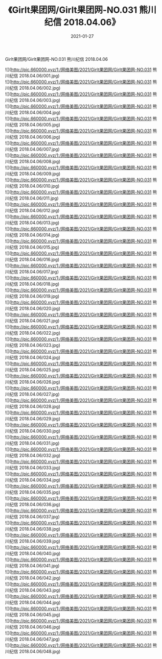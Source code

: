 ﻿---
layout: post
title:  《Girlt果团网/Girlt果团网-NO.031 熊川纪信 2018.04.06》
date:   2021-01-27
img: http://pic.660000.xyz/1:/网络美图/2021/Girlt果团网/Girlt果团网-NO.031 熊川纪信 2018.04.06/000.jpg
categories: [美女, 清纯, 唯美]
---

Girlt果团网/Girlt果团网-NO.031 熊川纪信 2018.04.06

 ![](http://pic.660000.xyz/1:/网络美图/2021/Girlt果团网/Girlt果团网-NO.031 熊川纪信 2018.04.06/001.jpg) <br>![](http://pic.660000.xyz/1:/网络美图/2021/Girlt果团网/Girlt果团网-NO.031 熊川纪信 2018.04.06/002.jpg) <br>![](http://pic.660000.xyz/1:/网络美图/2021/Girlt果团网/Girlt果团网-NO.031 熊川纪信 2018.04.06/003.jpg) <br>![](http://pic.660000.xyz/1:/网络美图/2021/Girlt果团网/Girlt果团网-NO.031 熊川纪信 2018.04.06/004.jpg) <br>![](http://pic.660000.xyz/1:/网络美图/2021/Girlt果团网/Girlt果团网-NO.031 熊川纪信 2018.04.06/005.jpg) <br>![](http://pic.660000.xyz/1:/网络美图/2021/Girlt果团网/Girlt果团网-NO.031 熊川纪信 2018.04.06/006.jpg) <br>![](http://pic.660000.xyz/1:/网络美图/2021/Girlt果团网/Girlt果团网-NO.031 熊川纪信 2018.04.06/007.jpg) <br>![](http://pic.660000.xyz/1:/网络美图/2021/Girlt果团网/Girlt果团网-NO.031 熊川纪信 2018.04.06/008.jpg) <br>![](http://pic.660000.xyz/1:/网络美图/2021/Girlt果团网/Girlt果团网-NO.031 熊川纪信 2018.04.06/009.jpg) <br>![](http://pic.660000.xyz/1:/网络美图/2021/Girlt果团网/Girlt果团网-NO.031 熊川纪信 2018.04.06/010.jpg) <br>![](http://pic.660000.xyz/1:/网络美图/2021/Girlt果团网/Girlt果团网-NO.031 熊川纪信 2018.04.06/011.jpg) <br>![](http://pic.660000.xyz/1:/网络美图/2021/Girlt果团网/Girlt果团网-NO.031 熊川纪信 2018.04.06/012.jpg) <br>![](http://pic.660000.xyz/1:/网络美图/2021/Girlt果团网/Girlt果团网-NO.031 熊川纪信 2018.04.06/013.jpg) <br>![](http://pic.660000.xyz/1:/网络美图/2021/Girlt果团网/Girlt果团网-NO.031 熊川纪信 2018.04.06/014.jpg) <br>![](http://pic.660000.xyz/1:/网络美图/2021/Girlt果团网/Girlt果团网-NO.031 熊川纪信 2018.04.06/015.jpg) <br>![](http://pic.660000.xyz/1:/网络美图/2021/Girlt果团网/Girlt果团网-NO.031 熊川纪信 2018.04.06/016.jpg) <br>![](http://pic.660000.xyz/1:/网络美图/2021/Girlt果团网/Girlt果团网-NO.031 熊川纪信 2018.04.06/017.jpg) <br>![](http://pic.660000.xyz/1:/网络美图/2021/Girlt果团网/Girlt果团网-NO.031 熊川纪信 2018.04.06/018.jpg) <br>![](http://pic.660000.xyz/1:/网络美图/2021/Girlt果团网/Girlt果团网-NO.031 熊川纪信 2018.04.06/019.jpg) <br>![](http://pic.660000.xyz/1:/网络美图/2021/Girlt果团网/Girlt果团网-NO.031 熊川纪信 2018.04.06/020.jpg) <br>![](http://pic.660000.xyz/1:/网络美图/2021/Girlt果团网/Girlt果团网-NO.031 熊川纪信 2018.04.06/021.jpg) <br>![](http://pic.660000.xyz/1:/网络美图/2021/Girlt果团网/Girlt果团网-NO.031 熊川纪信 2018.04.06/022.jpg) <br>![](http://pic.660000.xyz/1:/网络美图/2021/Girlt果团网/Girlt果团网-NO.031 熊川纪信 2018.04.06/023.jpg) <br>![](http://pic.660000.xyz/1:/网络美图/2021/Girlt果团网/Girlt果团网-NO.031 熊川纪信 2018.04.06/024.jpg) <br>![](http://pic.660000.xyz/1:/网络美图/2021/Girlt果团网/Girlt果团网-NO.031 熊川纪信 2018.04.06/025.jpg) <br>![](http://pic.660000.xyz/1:/网络美图/2021/Girlt果团网/Girlt果团网-NO.031 熊川纪信 2018.04.06/026.jpg) <br>![](http://pic.660000.xyz/1:/网络美图/2021/Girlt果团网/Girlt果团网-NO.031 熊川纪信 2018.04.06/027.jpg) <br>![](http://pic.660000.xyz/1:/网络美图/2021/Girlt果团网/Girlt果团网-NO.031 熊川纪信 2018.04.06/028.jpg) <br>![](http://pic.660000.xyz/1:/网络美图/2021/Girlt果团网/Girlt果团网-NO.031 熊川纪信 2018.04.06/029.jpg) <br>![](http://pic.660000.xyz/1:/网络美图/2021/Girlt果团网/Girlt果团网-NO.031 熊川纪信 2018.04.06/030.jpg) <br>![](http://pic.660000.xyz/1:/网络美图/2021/Girlt果团网/Girlt果团网-NO.031 熊川纪信 2018.04.06/031.jpg) <br>![](http://pic.660000.xyz/1:/网络美图/2021/Girlt果团网/Girlt果团网-NO.031 熊川纪信 2018.04.06/032.jpg) <br>![](http://pic.660000.xyz/1:/网络美图/2021/Girlt果团网/Girlt果团网-NO.031 熊川纪信 2018.04.06/033.jpg) <br>![](http://pic.660000.xyz/1:/网络美图/2021/Girlt果团网/Girlt果团网-NO.031 熊川纪信 2018.04.06/034.jpg) <br>![](http://pic.660000.xyz/1:/网络美图/2021/Girlt果团网/Girlt果团网-NO.031 熊川纪信 2018.04.06/035.jpg) <br>![](http://pic.660000.xyz/1:/网络美图/2021/Girlt果团网/Girlt果团网-NO.031 熊川纪信 2018.04.06/036.jpg) <br>![](http://pic.660000.xyz/1:/网络美图/2021/Girlt果团网/Girlt果团网-NO.031 熊川纪信 2018.04.06/037.jpg) <br>![](http://pic.660000.xyz/1:/网络美图/2021/Girlt果团网/Girlt果团网-NO.031 熊川纪信 2018.04.06/038.jpg) <br>![](http://pic.660000.xyz/1:/网络美图/2021/Girlt果团网/Girlt果团网-NO.031 熊川纪信 2018.04.06/039.jpg) <br>![](http://pic.660000.xyz/1:/网络美图/2021/Girlt果团网/Girlt果团网-NO.031 熊川纪信 2018.04.06/040.jpg) <br>![](http://pic.660000.xyz/1:/网络美图/2021/Girlt果团网/Girlt果团网-NO.031 熊川纪信 2018.04.06/041.jpg) <br>![](http://pic.660000.xyz/1:/网络美图/2021/Girlt果团网/Girlt果团网-NO.031 熊川纪信 2018.04.06/042.jpg) <br>![](http://pic.660000.xyz/1:/网络美图/2021/Girlt果团网/Girlt果团网-NO.031 熊川纪信 2018.04.06/043.jpg) <br>![](http://pic.660000.xyz/1:/网络美图/2021/Girlt果团网/Girlt果团网-NO.031 熊川纪信 2018.04.06/044.jpg) <br>![](http://pic.660000.xyz/1:/网络美图/2021/Girlt果团网/Girlt果团网-NO.031 熊川纪信 2018.04.06/045.jpg) <br>![](http://pic.660000.xyz/1:/网络美图/2021/Girlt果团网/Girlt果团网-NO.031 熊川纪信 2018.04.06/046.jpg) <br>![](http://pic.660000.xyz/1:/网络美图/2021/Girlt果团网/Girlt果团网-NO.031 熊川纪信 2018.04.06/047.jpg) <br>![](http://pic.660000.xyz/1:/网络美图/2021/Girlt果团网/Girlt果团网-NO.031 熊川纪信 2018.04.06/048.jpg) <br>